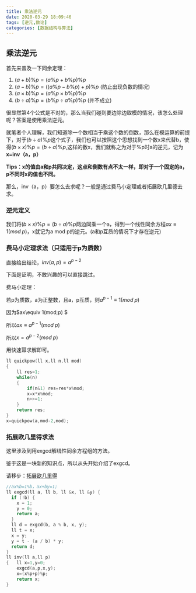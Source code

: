 ```yaml
---
title: 乘法逆元
date: 2020-03-29 18:09:46
tags: [逆元,数论]
categories: [数据结构与算法]
---
```


## 乘法逆元

首先来普及一下同余定理：

1. $(a+b)\%p=(a\%p+b\%p)\%p$
2. $(a-b)\%p=((a\%p-b\%p)+p)\%p$  (防止出现负数的情况)
3. $(a\times b)\%p=(a\%p\times b\%p)\%p$
4. $(b\div a)\%p=(b\%p\div a\%p)\%p$ (并不成立)

很显然第4个公式是不对的，那么当我们碰到要边除边取模的情况，该怎么处理呢？答案是使用乘法逆元。

就笔者个人理解，我们知道除一个数相当于乘这个数的倒数，那么在模运算的前提下，对于$(b\div a)\%p$这个式子，我们也可以按照这个思想找到一个数x来代替b，使得$(b\times x)\%p=(b\div a)\%p$,这样的数x，我们就称之为对于%p时a的逆元，记为**x=inv（a，p）**

**Tips：x的值由a和p共同决定，这点和倒数有点不太一样，即对于一个固定的a，p不同时x的值也不同。**

那么，inv（a，p）要怎么去求呢？一般是通过费马小定理或者拓展欧几里德去求。

### 逆元定义

我们将$(b\times x)\%p=(b\div a)\%p$两边同乘一个a，得到一个线性同余方程$ax\equiv 1(mod\;p)$，x就记为a mod p的逆元。(a和p互质的情况下才存在逆元)

### 费马小定理求法（只适用于p为质数）

直接给出结论，$inv(a,p)=a^{p-2}$

下面是证明，不敢兴趣的可以直接跳过。

费马小定理：

若p为质数，a为正整数，且a，p互质，则$a^{p-1}\equiv 1(mod\;p)$

因为$ax\equiv 1(mod\;p) $

所以$ax\equiv a^{p-1}(mod\;p)$

所以$x=a^{p-2}(mod\;p)$

用快速幂求解即可。

```c++
ll quickpow(ll x,ll n,ll mod)
{
	ll res=1;
	while(n)
	{
		if(n&1) res=res*x%mod;
		x=x*x%mod;
		n>>=1;
	}
	return res;
}
x=quickpow(a,mod-2,mod);
```

### **拓展欧几里得求法**

这里涉及到用exgcd解线性同余方程组的方法。

鉴于这是一块新的知识点，所以从头开始介绍了exgcd。

请移步：[拓展欧几里得]( https://nc-77.github.io/2020/03/29/拓展欧几里得)

```c++
//ax%b=1%b，ax+by=1;
ll exgcd(ll a, ll b, ll &x, ll &y) {
  if (!b) {
    x = 1;
    y = 0;
    return a;
  }
  ll d = exgcd(b, a % b, x, y);
  ll t = x;
  x = y;
  y = t - (a / b) * y;
  return d;
}
ll inv(ll a,ll p)
{   ll x=1,y=0;
    exgcd(a,p,x,y);
    x=(x%p+p)%p;
    return x;
}
```

